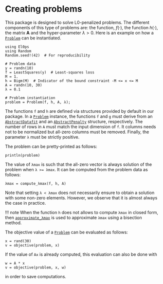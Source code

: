 # Creating problems

This package is designed to solve L0-penalized problems.
The different components of this type of problems are: the function, $f(\cdot)$, the function $h(\cdot)$, the matrix $\mathbf{A}$ and the hyper-parameter $\lambda>0$.
Here is an example on how a [`Problem`](@ref) can be instantiated.
```@example problems
using El0ps
using Random
Random.seed!(42)  # For reproducibility

# Problem data
y = randn(10)
f = LeastSquares(y)  # Least-squares loss
M = 1.
h = Bigm(M)  # Indicator of the bound constraint -M <= x <= M
A = randn(10, 30)
λ = 0.1

# Problem instantiation
problem = Problem(f, h, A, λ);
```
The functions `f` and `h` are defined via structures provided by default in our package. 
In a [`Problem`](@ref) instance, the functions `f` and `g` must derive from an [`AbstractDatafit`](@ref) and an [`AbstractPenalty`](@ref) structure, respectively.
The number of rows in `A` must match the input dimension of `f`.
It columns needs not to be normalized but all-zero columns must be removed.
Finally, the parameter `λ` must be strictly positive.

The problem can be pretty-printed as follows:

```@example problems
println(problem)
```

The value of `λmax` is such that the all-zero vector is always solution of the problem when `λ >= λmax`.
It can be computed from the problem data as follows:
```@example problems
λmax = compute_λmax(f, h, A)
```

Note that setting `λ < λmax` does not necessarily ensure to obtain a solution with some non-zero elements.
However, we observe that it is almost always the case in practice.

!!! note 
When the function `h` does not allows to compute `λmax` in closed form, then [`approximate_λmax`](@ref) is used to approximate `λmax` using a bisection method.

The objective value of a [`Problem`](@ref) can be evaluated as follows:
```@example problems
x = rand(30)
v = objective(problem, x)
```
If the value of `Ax` is already computed, this evaluation can also be done with
```@example problems
w = A * x
v = objective(problem, x, w)
```
in order to save computations.